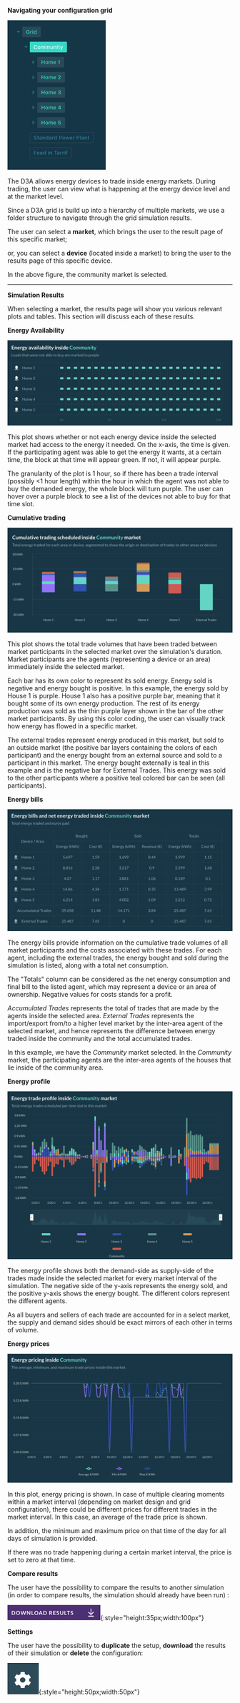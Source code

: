 **Navigating your configuration grid**

![img](img/results-1.png)

The D3A allows energy devices to trade inside energy markets. During trading, the user can view what is happening at the energy device level and at the market level. 

Since a D3A grid is build up into a hierarchy of multiple markets, we use a folder structure to navigate through the grid simulation results. 

The user can select a **market**, which brings the user to the result page of this specific market;

or, you can select a **device** (located inside a market) to bring the user to the results page of this specific device.

In the above figure, the community market is selected.

------

**Simulation Results**

When selecting a market, the results page will show you various relevant plots and tables. This section will discuss each of these results.

**Energy Availability**

![img](img/results-2.png)

This plot shows whether or not each energy device inside the selected market had access to the energy it needed. On the x-axis, the time is given. If the participating agent was able to get the energy it wants, at a certain time, the block at that time will appear green. If not, it will appear purple.

The granularity of the plot is 1 hour, so if there has been a trade interval (possibly <1 hour length) within the hour in which the agent was not able to buy the demanded energy, the whole block will turn purple. The user can hover over a purple block to see a list of the devices not able to buy for that time slot.

**Cumulative trading**

![img](img/results-3.png)

This plot shows the total trade volumes that have been traded between market participants in the selected market over the simulation's duration. Market participants are the agents (representing a device or an area) immediately inside the selected market.

Each bar has its own color to represent its sold energy. Energy sold is negative and energy bought is positive. In this example, the energy sold by House 1 is purple. House 1 also has a positive purple bar, meaning that it bought some of its own energy production. The rest of its energy production was sold as the thin purple layer shown in the bar of the other market participants. By using this color coding, the user can visually track how energy has flowed in a specific market.

The external trades represent energy produced in this market, but sold to an outside market (the positive bar layers containing the colors of each participant) and the energy bought from an external source and sold to a participant in this market. The energy bought externally is teal in this example and is the negative bar for External Trades. This energy was sold to the other participants where a positive teal colored bar can be seen (all participants).

**Energy bills**

![img](img/results-4.png)

The energy bills provide information on the cumulative trade volumes of all market participants and the costs associated with these trades. For each agent, including the external trades, the energy bought and sold during the simulation is listed, along with a total net consumption.

The "Totals" column can be considered as the net energy consumption and final bill to the listed agent, which may represent a device or an area of ownership. Negative values for costs stands for a profit.

*Accumulated Trades* represents the total of trades that are made by the agents inside the selected area. *External Trades* represents the import/export from/to a higher level market by the inter-area agent of the selected market, and hence represents the difference between energy traded inside the community and the total accumulated trades.

In this example, we have the *Community* market selected. In the *Community* market, the participating agents are the inter-area agents of the houses that lie inside of the community area. 

**Energy profile**

![img](img/results-5.png)

The energy profile shows both the demand-side as supply-side of the trades made inside the selected market for every market interval of the simulation. The negative side of the y-axis represents the energy sold, and the positive y-axis shows the energy bought. The different colors represent the different agents. 

As all buyers and sellers of each trade are accounted for in a select market, the supply and demand sides should be exact mirrors of each other in terms of volume. 



**Energy prices**

![img](img/results-6.png)

In this plot, energy pricing is shown. In case of multiple clearing moments within a market interval (depending on market design and grid configuration), there could be different prices for different trades in the market interval. In this case, an average of the trade price is shown.  

In addition, the minimum and maximum price on that time of the day for all days of simulation is provided.

If there was no trade happening during a certain market interval, the price is set to zero at that time. 

**Compare results**

The user have the possibility to compare the results to another simulation (in order to compare results, the simulation should already have been run) :

![img](img/results-7.png){:style="height:35px;width:100px"}

**Settings**

The user have the possibility to **duplicate** the setup, **download** the results of their simulation or **delete** the configuration:

![img](img/results-8.png){:style="height:50px;width:50px"}